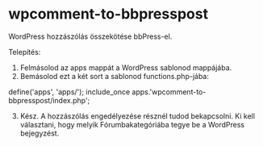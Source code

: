 # wpcomment-to-bbpresspost
WordPress hozzászólás összekötése bbPress-el. 

Telepítés:

1) Felmásolod az apps mappát a WordPress sablonod mappájába. 
2) Bemásolod ezt a két sort a sablonod functions.php-jába:

define('apps', 'apps/');
include_once apps.'wpcomment-to-bbpresspost/index.php';

3) Kész. A hozzászólás engedélyezése résznél tudod bekapcsolni. Ki kell választani, hogy melyik Fórumbakategóriába tegye be a WordPress bejegyzést. 
